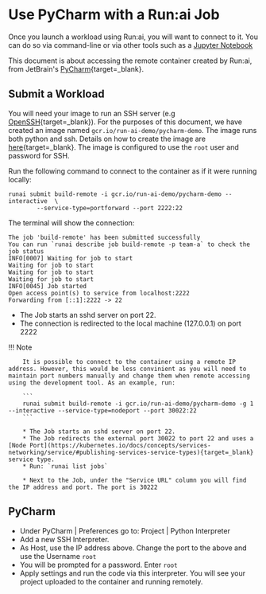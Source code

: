 # Use PyCharm with a Run:ai Job

Once you launch a workload using Run:ai, you will want to connect to it. You can do so via command-line or via other tools such as a [Jupyter Notebook](../Walkthroughs/walkthrough-build-ports.md)

This document is about accessing the remote container created by Run:ai, from JetBrain's [PyCharm](https://www.jetbrains.com/pycharm/){target=_blank}. 


## Submit a Workload

You will need your image to run an SSH server  (e.g [OpenSSH](https://www.ssh.com/ssh/sshd/){target=_blank}). For the purposes of this document, we have created an image named `gcr.io/run-ai-demo/pycharm-demo`. The image runs both python and ssh. Details on how to create the image are [here](https://github.com/run-ai/docs/tree/master/quickstart/python%2Bssh){target=_blank}. The image is configured to use the ``root`` user and password for SSH.

Run the following command to connect to the container as if it were running locally:

```
runai submit build-remote -i gcr.io/run-ai-demo/pycharm-demo --interactive  \
        --service-type=portforward --port 2222:22
```

The terminal will show the connection: 

``` shell
The job 'build-remote' has been submitted successfully
You can run `runai describe job build-remote -p team-a` to check the job status
INFO[0007] Waiting for job to start
Waiting for job to start
Waiting for job to start
Waiting for job to start
INFO[0045] Job started
Open access point(s) to service from localhost:2222
Forwarding from [::1]:2222 -> 22
```

* The Job starts an sshd server on port 22.
* The connection is redirected to the local machine (127.0.0.1) on port 2222

!!! Note

        It is possible to connect to the container using a remote IP address. However, this would be less convinient as you will need to maintain port numbers manually and change them when remote accessing using the development tool. As an example, run:

        ```
        runai submit build-remote -i gcr.io/run-ai-demo/pycharm-demo -g 1 --interactive --service-type=nodeport --port 30022:22
        ```

        * The Job starts an sshd server on port 22.
        * The Job redirects the external port 30022 to port 22 and uses a [Node Port](https://kubernetes.io/docs/concepts/services-networking/service/#publishing-services-service-types){target=_blank} service type.
        * Run: `runai list jobs`

        * Next to the Job, under the "Service URL" column you will find the IP address and port. The port is 30222 


## PyCharm

* Under PyCharm | Preferences go to: Project | Python Interpreter 
* Add a new SSH Interpreter. 
* As Host, use the IP address above. Change the port to the above and use the Username `root`
* You will be prompted for a password. Enter `root`
* Apply settings and run the code via this interpreter. You will see your project uploaded to the container and running remotely. 